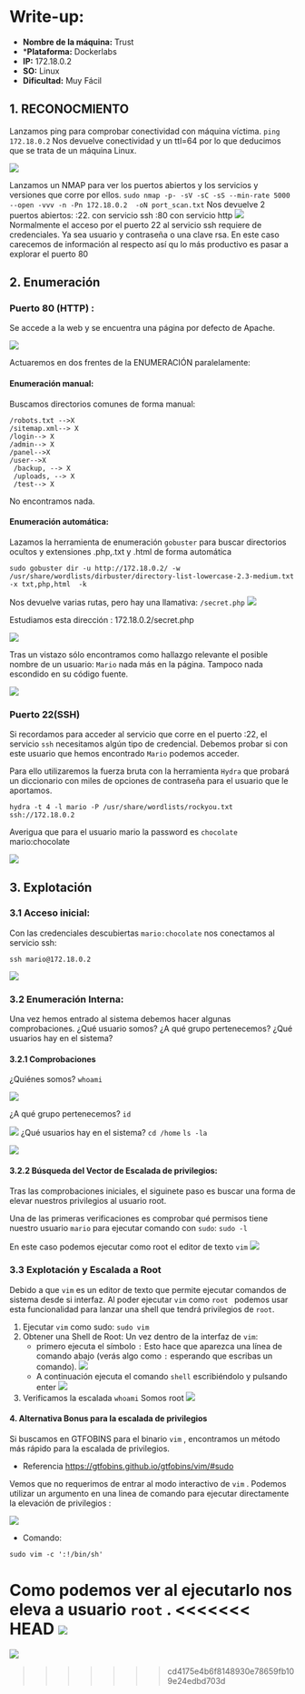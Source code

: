 # Write-up:
- **Nombre de la máquina:** Trust 
- ***Plataforma:** Dockerlabs 
- **IP:** 172.18.0.2 
- **SO:** Linux 
- **Dificultad:** Muy Fácil 

## 1. RECONOCMIENTO 

Lanzamos ping para comprobar conectividad con máquina víctima.
`ping 172.18.0.2` 
Nos devuelve conectividad y un ttl=64 por lo que deducimos que se trata de un máquina Linux. 

![](Imagenes/100.png)

Lanzamos un NMAP para ver los puertos abiertos y los servicios y versiones  que corre por ellos.
`sudo nmap -p- -sV -sC -sS --min-rate 5000 --open -vvv -n -Pn 172.18.0.2  -oN port_scan.txt`
Nos devuelve 2 puertos abiertos:
	:22. con servicio ssh
	:80 con servicio http
	![](Imagenes/101.png)
Normalmente el acceso por el puerto 22 al servicio ssh requiere de credenciales. Ya sea usuario y contraseña o una clave rsa. En este caso carecemos de información al respecto así qu lo más productivo es pasar a explorar el puerto 80

## 2. Enumeración

### Puerto 80 (HTTP) :
Se accede a la web y se encuentra una página por defecto de Apache. 

![](Imagenes/102.png)

Actuaremos en dos frentes de la ENUMERACIÓN paralelamente:

#### Enumeración manual:
Buscamos directorios comunes de forma manual:

	/robots.txt -->X
	/sitemap.xml--> X
	/login--> X
	/admin--> X
	/panel-->X
	/user-->X
	 /backup, --> X
	 /uploads, --> X
	 /test--> X

No encontramos nada. 


#### Enumeración automática:
Lazamos la herramienta de enumeración `gobuster` para buscar directorios ocultos y extensiones .php,.txt y .html de forma automática

`sudo gobuster dir -u http://172.18.0.2/ -w /usr/share/wordlists/dirbuster/directory-list-lowercase-2.3-medium.txt -x txt,php,html  -k`

Nos devuelve varias rutas, pero hay una llamativa: `/secret.php`
![](Imagenes/103.png)

Estudiamos esta dirección : 172.18.0.2/secret.php 

![](Imagenes/104.png)

Tras un vistazo sólo encontramos como hallazgo relevante el posible nombre de un usuario: `Mario` nada más en la página. Tampoco nada escondido en su código fuente.

![](Imagenes/105.png)

### Puerto 22(SSH)

Si recordamos para acceder al servicio que corre en el puerto :22, el servicio `ssh` necesitamos algún tipo de credencial. Debemos probar si con este usuario que hemos encontrado `Mario` podemos acceder. 

Para ello utilizaremos la fuerza bruta con la herramienta `Hydra` que probará un diccionario con miles de opciones de contraseña para el usuario que le aportamos. 

`hydra -t 4 -l mario -P /usr/share/wordlists/rockyou.txt ssh://172.18.0.2`

Averigua que para el usuario mario la password es `chocolate`
mario:chocolate

![](Imagenes/106.png)

## 3. Explotación

### 3.1 Acceso inicial:

Con las credenciales descubiertas `mario:chocolate`  nos conectamos al servicio ssh:

`ssh mario@172.18.0.2` 

![](Imagenes/107.png)

### 3.2 Enumeración Interna:
Una vez hemos entrado al sistema debemos hacer algunas comprobaciones.
	¿Qué usuario somos?
	¿A qué grupo pertenecemos?
	¿Qué usuarios hay en el sistema?
	
#### 3.2.1 Comprobaciones

¿Quiénes somos?
`whoami`

 ![](Imagenes/108.png)
 
 ¿A qué grupo pertenecemos?
`id`

![](Imagenes/109.png)
¿Qué usuarios hay en el sistema?
`cd /home`
`ls -la`

![](Imagenes/110.png)

#### 3.2.2 Búsqueda del Vector de Escalada de privilegios:

Tras las comprobaciones iniciales, el siguinete paso es buscar una forma de elevar nuestros privilegios al usuario root. 

Una de las primeras verificaciones es comprobar qué permisos tiene nuestro usuario `mario` para ejecutar comando con `sudo`:
	`sudo -l`

En este caso podemos ejecutar como root  el editor de texto `vim` 
![](Imagenes/111.png)

### 3.3 Explotación y Escalada a Root


Debido a que `vim` es un editor de texto que permite ejecutar comandos de sistema desde si interfaz. Al poder ejecutar `vim` como  `root ` podemos usar esta funcionalidad para lanzar una shell que tendrá privilegios de `root`.

1. Ejecutar `vim` como sudo:
	`sudo vim`
2. Obtener una Shell de Root:
   Un vez dentro de la interfaz de `vim`:
	- primero ejecuta el símbolo `:` Esto hace que aparezca una línea de comando abajo (verás algo como `:` esperando que escribas un comando). 
	  ![](Imagenes/112.png)
	- A continuación  ejecuta el comando  `shell`  escribiéndolo y pulsando enter
	  ![](Imagenes/113.png)
3. Verificamos la escalada 
	   `whoami`
	Somos root 
	![](Imagenes/114.png)

#### 4. Alternativa Bonus para la escalada de privilegios

Si buscamos en GTFOBINS para el binario `vim` , encontramos un método más rápido para la escalada de privilegios.

- Referencia https://gtfobins.github.io/gtfobins/vim/#sudo

Vemos que no requerimos de entrar al modo interactivo de `vim` . Podemos utilizar un argumento en una linea de comando para ejecutar directamente la elevación de privilegios :

![](Imagenes/115.png)
- Comando:
```
sudo vim -c ':!/bin/sh'
```

Como podemos ver al ejecutarlo nos eleva a usuario `root` .
<<<<<<< HEAD
 ![](Imagenes/116.png)
=======
 ![](116.png)
>>>>>>> cd4175e4b6f8148930e78659fb109e24edbd703d
